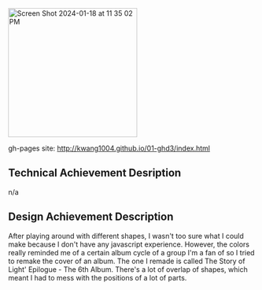 <img width="262" alt="Screen Shot 2024-01-18 at 11 35 02 PM" src="https://github.com/kwang1004/a1-ghd3/assets/122655969/75cc3f22-f783-4de6-8517-ce89bf2cfeb4">

gh-pages site: http://kwang1004.github.io/01-ghd3/index.html

## Technical Achievement Desription
n/a

## Design Achievement Description
After playing around with different shapes, I wasn't too sure what I could make because I don't have any javascript experience. However, the colors really reminded me of a certain album cycle of a group I'm a fan of so I tried to remake the cover of an album. The one I remade is called The Story of Light' Epilogue - The 6th Album. There's a lot of overlap of shapes, which meant I had to mess with the positions of a lot of parts. 
